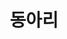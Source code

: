 ---
title: "동아리"
type: landing

design:
  spacing: '4rem'

sections:
  - block: collection
    id: dong-section
    content:
      title: "🏫 전북대학교 동아리"
      subtitle: "다양한 활동을 통해 성장하는 JBNU 동아리 문화를 만나보세요!"
      count: 3
      filters:
        folders:
          - dong
    design:
      view: community/grid   # 기본 Hugo 카드형 뷰
      columns: '3'           # 3열로 배치
      spacing: "3rem"
---